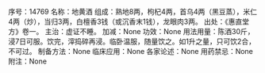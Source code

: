 序号：14769
名称：地黄酒
组成：熟地8两，枸杞4两，首乌4两（黑豆蒸），米仁4两（炒），当归3两，白檀香3钱（或沉香末1钱），龙眼肉3两。
出处：《惠直堂方》卷一。
主治：虚证不睡。
加减：None
功效：None
用法用量：陈酒30斤，浸7日可服。饮完，滓捣碎再浸。临卧温服，随量饮之。如1升之量，只可饮2合，不可过。
制备方法：None
临床应用：None
各家论述：None
用药禁忌：None
附注：None
